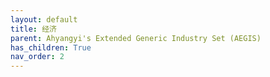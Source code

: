 ```yaml
---
layout: default
title: 经济
parent: Ahyangyi's Extended Generic Industry Set (AEGIS)
has_children: True
nav_order: 2
---
```

